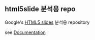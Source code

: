 ## html5slide 분석용 repo

Google's [HTML5 slides](http://code.google.com/p/html5slides/) 분석용 repository

see [Documentation](file:///Users/chitacan/Documents/workspace/lakumi/examples/html5slides/docs/slides.html)